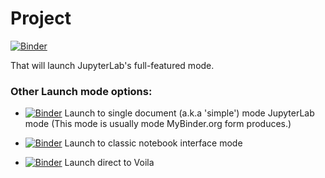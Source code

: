 # Project

[![Binder](https://mybinder.org/badge_logo.svg)](https://mybinder.org/v2/gh/fomightez/tbentley_voila/HEAD?urlpath=%2Flab%2Ftree%2FStroke_Prediction.ipynb)

That will launch JupyterLab's full-featured mode.

### Other Launch mode options:

- [![Binder](https://mybinder.org/badge_logo.svg)](https://mybinder.org/v2/gh/fomightez/tbentley_voila/HEAD?labpath=Stroke_Prediction.ipynb) Launch to single document (a.k.a 'simple') mode JupyterLab mode (This mode is usually mode MyBinder.org form produces.)


- [![Binder](https://mybinder.org/badge_logo.svg)](https://mybinder.org/v2/gh/fomightez/tbentley_voila/HEAD?filepath=Stroke_Prediction.ipynb)
 Launch to classic notebook interface mode 

- [![Binder](https://mybinder.org/badge_logo.svg)](https://mybinder.org/v2/gh/fomightez/tbentley_voila/HEAD?urlpath=voila%2Frender%2FStroke_Prediction.ipynb) Launch direct to Voila 
